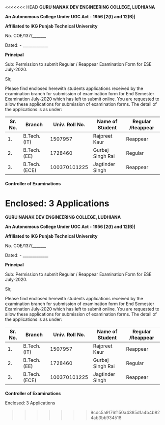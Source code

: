 <<<<<<< HEAD
**GURU NANAK DEV ENGINEERING COLLEGE, LUDHIANA**

**An Autonomous College Under UGC Act - 1956 [2(f) and 12(B)]**

**Affiliated to IKG Punjab Technical University**

No. COE/137/\_\_\_\_\_\_\_ 

Dated: - \_\_\_\_\_\_\_\_\_\_\_\_\_



**Principal**

Sub: Permission to submit Regular / Reappear Examination Form for ESE July-2020.

Sir,

Please find enclosed herewith students applications received by the examination branch for submission of examination form for End Semester Examination July-2020 which has left to submit online. You are requested to allow these applications for submission of examination forms. The detail of the applications is as under:



| **Sr. No.** | **Branch**    | **Univ. Roll No.** | **Name of Student** | **Regular /Reappear** |
| ----------- | ------------- | ------------------ | ------------------- | --------------------- |
| 1.          | B.Tech. (IT)  | 1507957            | Rajpreet Kaur       | Reappear              |
| 2.          | B.Tech. (EE)  | 1728460            | Gurbaj Singh Rai    | Regular               |
| 3.          | B.Tech. (ECE) | 100370101225       | Jagtinder Singh     | Reappear              |

#### 



**Controller of Examinations**

Enclosed: 3 Applications
=======
**GURU NANAK DEV ENGINEERING COLLEGE, LUDHIANA**

**An Autonomous College Under UGC Act - 1956 [2(f) and 12(B)]**

**Affiliated to IKG Punjab Technical University**

No. COE/137/\_\_\_\_\_\_\_ 

Dated: - \_\_\_\_\_\_\_\_\_\_\_\_\_



**Principal**

Sub: Permission to submit Regular / Reappear Examination Form for ESE July-2020.

Sir,

Please find enclosed herewith students applications received by the examination branch for submission of examination form for End Semester Examination July-2020 which has left to submit online. You are requested to allow these applications for submission of examination forms. The detail of the applications is as under:



| **Sr. No.** | **Branch**    | **Univ. Roll No.** | **Name of Student** | **Regular /Reappear** |
| ----------- | ------------- | ------------------ | ------------------- | --------------------- |
| 1.          | B.Tech. (IT)  | 1507957            | Rajpreet Kaur       | Reappear              |
| 2.          | B.Tech. (EE)  | 1728460            | Gurbaj Singh Rai    | Regular               |
| 3.          | B.Tech. (ECE) | 100370101225       | Jagtinder Singh     | Reappear              |

#### 



**Controller of Examinations**

Enclosed: 3 Applications
>>>>>>> 9cdc5a9176f150a4385d1a4b4b824ab3bb934518
